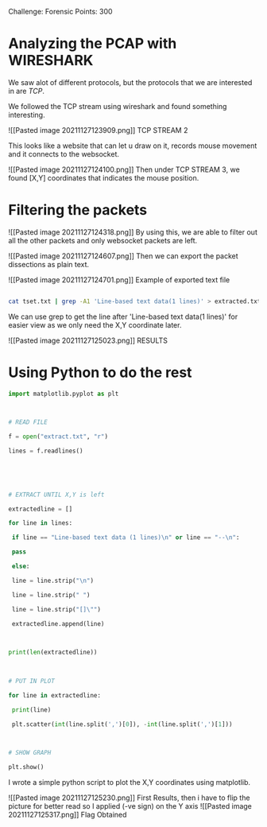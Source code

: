 Challenge: Forensic
Points: 300

# Analyzing the PCAP with WIRESHARK

We saw alot of different protocols, but the protocols that we are interested in are *TCP*. 

We followed the TCP stream using wireshark and found something interesting.

![[Pasted image 20211127123909.png]]
TCP STREAM 2

This looks like a website that can let u draw on it, records mouse movement and it connects to the websocket.

![[Pasted image 20211127124100.png]]
Then under TCP STREAM 3, we found \[X,Y\] coordinates that indicates the mouse position.

# Filtering the packets

![[Pasted image 20211127124318.png]]
By using this, we are able to filter out all the other packets and only websocket packets are left.

![[Pasted image 20211127124607.png]]
Then we can export the packet dissections as plain text.

![[Pasted image 20211127124701.png]]
Example of exported text file

```bash

cat tset.txt | grep -A1 'Line-based text data(1 lines)' > extracted.txt

```

We can use grep to get the line after 'Line-based text data(1 lines)' for easier view as we only need the X,Y coordinate later. 

![[Pasted image 20211127125023.png]]
RESULTS

# Using Python to do the rest

```python 
import matplotlib.pyplot as plt

  

# READ FILE

f = open("extract.txt", "r")

lines = f.readlines()

  
  
  

# EXTRACT UNTIL X,Y is left

extractedline = []

for line in lines:

 if line == "Line-based text data (1 lines)\n" or line == "--\n":

 pass

 else:

 line = line.strip("\n")

 line = line.strip(" ")

 line = line.strip("[]\"")

 extractedline.append(line)

  

print(len(extractedline))

  

# PUT IN PLOT

for line in extractedline:

 print(line)

 plt.scatter(int(line.split(',')[0]), -int(line.split(',')[1]))

  

# SHOW GRAPH

plt.show()
```

I wrote a simple python script to plot the X,Y coordinates using matplotlib.

![[Pasted image 20211127125230.png]]
First Results, then i have to flip the picture for better read so I applied (-ve sign) on the Y axis
![[Pasted image 20211127125317.png]]
Flag Obtained